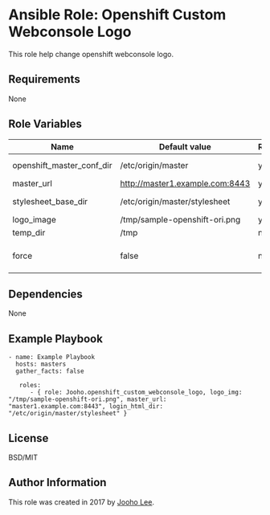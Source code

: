 Ansible Role: Openshift Custom Webconsole Logo
=========

This role help change openshift webconsole logo.

Requirements
------------
None

Role Variables
--------------

| Name                      | Default value                         |        Requird       | Description                                                                 |
|---------------------------|---------------------------------------|----------------------|-----------------------------------------------------------------------------|
| openshift_master_conf_dir | /etc/origin/master                    |         yes          | Where openshift configuation dir is                                         |
| master_url                | http://master1.example.com:8443       |         yes          | API Server URL                                                              |
| stylesheet_base_dir       | /etc/origin/master/stylesheet         |         yes          | Where css/image file will place                                             |
| logo_image                | /tmp/sample-openshift-ori.png         |         yes          | Logo image path                                                             |
| temp_dir                  | /tmp                                  |         no           | Temp directory                                                              |
| force                     | false                                 |         no           | Overwrite all static/configuration files                                    |


Dependencies
------------

None



Example Playbook
----------------
~~~
- name: Example Playbook
  hosts: masters
  gather_facts: false

   roles:
      - { role: Jooho.openshift_custom_webconsole_logo, logo_img: "/tmp/sample-openshift-ori.png", master_url: "master1.example.com:8443", login_html_dir: "/etc/origin/master/stylesheet" }

~~~

License
-------

BSD/MIT

Author Information
------------------

This role was created in 2017 by [Jooho Lee](http://github.com/jooho).

